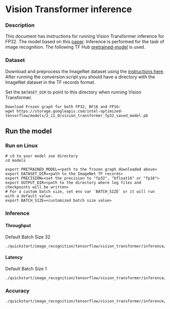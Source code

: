<!--- 0. Title -->
# Vision Transformer inference

<!-- 10. Description -->

### Description
This document has instructions for running Vision Transformer inference for FP32. The model based on this [paper](https://arxiv.org/abs/2010.11929). Inference is performed for the task of image recognition. 
The following TF Hub [pretrained-model](https://tfhub.dev/sayakpaul/vit_b32_classification/1) is used.

### Dataset

Download and preprocess the ImageNet dataset using the [instructions here](/datasets/imagenet/README.md).
After running the conversion script you should have a directory with the
ImageNet dataset in the TF records format.

Set the `DATASET_DIR` to point to this directory when running Vision Transformer.

```
Download Frozen graph for both FP32, BF16 and FP16:
wget https://storage.googleapis.com/intel-optimized-tensorflow/models/2_11_0/vision_transformer_fp32_saved_model.pb

```

## Run the model

### Run on Linux
```
# cd to your model zoo directory
cd models

export PRETRAINED_MODEL=<path to the frozen graph downloaded above>
export DATASET_DIR=<path to the ImageNet TF records>
export PRECISION=<set the precision to "fp32", "bfloat16" or "fp16">
export OUTPUT_DIR=<path to the directory where log files and checkpoints will be written>
# For a custom batch size, set env var `BATCH_SIZE` or it will run with a default value.
export BATCH_SIZE=<customized batch size value>
```

### Inference

#### Throughput
Default Batch Size 32
```
./quickstart/image_recognition/tensorflow/vision_transformer/inference/cpu/inference_throughput_multi_instance.sh
```

#### Latency
Default Batch Size 1
```
./quickstart/image_recognition/tensorflow/vision_transformer/inference/cpu/inference_realtime_multi_instance.sh
```

### Accuracy
```
./quickstart/image_recognition/tensorflow/vision_transformer/inference/cpu/accuracy.sh
```


